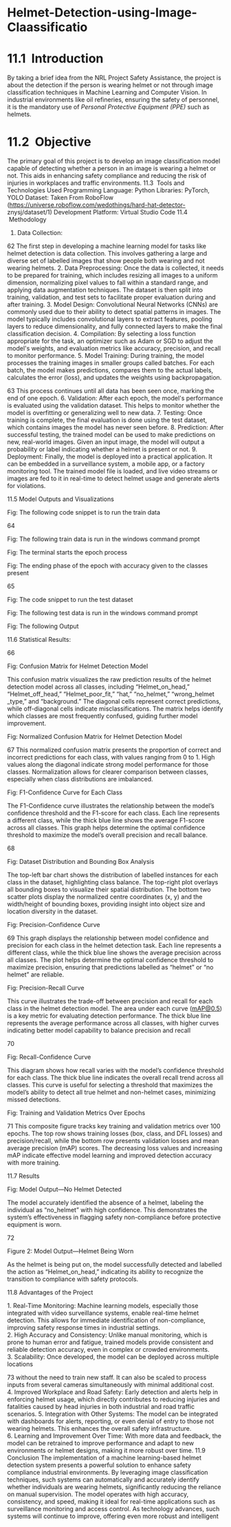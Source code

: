 # Helmet-Detection-using-Image-Claassificatio
# 11.1  Introduction
By taking a brief idea from the NRL Project Safety Assistance, the project is
about the detection if the person is wearing helmet or not through image
classification techniques in Machine Learning and Computer Vision. In
industrial environments like oil refineries, ensuring the safety of personnel, it
is the mandatory use of *Personal Protective Equipment (PPE)* such as
helmets.
# 11.2  Objective
The primary goal of this project is to develop an image classification model
capable of detecting whether a person in an image is wearing a helmet or
not. This aids in enhancing safety compliance and reducing the risk of
injuries in workplaces and traffic environments.
11.3  Tools and Technologies Used
Programming Language: Python
Libraries: PyTorch, YOLO
Dataset: Taken From RoboFlow (https://universe.roboflow.com/wedothings/hard-hat-detector-
znysj/dataset/1)
Development Platform: Virtual Studio Code
11.4  Methodology

1. Data Collection:

62
The first step in developing a machine learning model for tasks
like helmet detection is data collection. This involves gathering
a large and diverse set of labelled images that show people both
wearing and not wearing helmets.
2. Data Preprocessing:
Once the data is collected, it needs to be prepared for training,
which includes resizing all images to a uniform dimension,
normalizing pixel values to fall within a standard range, and
applying data augmentation techniques. The dataset is then split
into training, validation, and test sets to facilitate proper
evaluation during and after training.
3. Model Design:
Convolutional Neural Networks (CNNs) are commonly used
due to their ability to detect spatial patterns in images. The
model typically includes convolutional layers to extract
features, pooling layers to reduce dimensionality, and fully
connected layers to make the final classification decision.
4. Compilation:
By selecting a loss function appropriate for the task, an
optimizer such as Adam or SGD to adjust the model&#39;s weights,
and evaluation metrics like accuracy, precision, and recall to
monitor performance.
5. Model Training:
During training, the model processes the training images in
smaller groups called batches. For each batch, the model makes
predictions, compares them to the actual labels, calculates the
error (loss), and updates the weights using backpropagation.

63
This process continues until all data has been seen once,
marking the end of one epoch.
6. Validation:
After each epoch, the model&#39;s performance is evaluated using
the validation dataset. This helps to monitor whether the model
is overfitting or generalizing well to new data.
7. Testing:
Once training is complete, the final evaluation is done using the
test dataset, which contains images the model has never seen
before.
8. Prediction:
After successful testing, the trained model can be used to make
predictions on new, real-world images. Given an input image,
the model will output a probability or label indicating whether a
helmet is present or not.
9. Deployment:
Finally, the model is deployed into a practical application. It can
be embedded in a surveillance system, a mobile app, or a
factory monitoring tool. The trained model file is loaded, and
live video streams or images are fed to it in real-time to detect
helmet usage and generate alerts for violations.

11.5 Model Outputs and Visualizations

Fig: The following code snippet is to run the train data

64

Fig: The following train data is run in the windows command prompt

Fig: The terminal starts the epoch process

Fig: The ending phase of the epoch with accuracy given to the classes present

65

Fig: The code snippet to run the test dataset

Fig: The following test data is run in the windows command prompt

Fig: The following Output

11.6 Statistical Results:

66

Fig: Confusion Matrix for Helmet Detection Model

This confusion matrix visualizes the raw prediction results of the helmet
detection model across all classes, including “Helmet_on_head,”
“Helmet_off_head,” “Helmet_poor_fit,” “hat,” “no_helmet,” “wrong_helmet
_type,” and “background.” The diagonal cells represent correct predictions,
while off-diagonal cells indicate misclassifications. The matrix helps identify
which classes are most frequently confused, guiding further model
improvement.

Fig: Normalized Confusion Matrix for Helmet Detection Model

67
This normalized confusion matrix presents the proportion of correct and
incorrect predictions for each class, with values ranging from 0 to 1. High
values along the diagonal indicate strong model performance for those
classes. Normalization allows for clearer comparison between classes,
especially when class distributions are imbalanced.

Fig: F1-Confidence Curve for Each Class

The F1-Confidence curve illustrates the relationship between the model’s
confidence threshold and the F1-score for each class. Each line represents a
different class, while the thick blue line shows the average F1-score across
all classes. This graph helps determine the optimal confidence threshold to
maximize the model’s overall precision and recall balance.

68

Fig: Dataset Distribution and Bounding Box Analysis

The top-left bar chart shows the distribution of labelled instances for each
class in the dataset, highlighting class balance. The top-right plot overlays all
bounding boxes to visualize their spatial distribution. The bottom two scatter
plots display the normalized centre coordinates (x, y) and the width/height of
bounding boxes, providing insight into object size and location diversity in
the dataset.

Fig: Precision-Confidence Curve

69
This graph displays the relationship between model confidence and precision
for each class in the helmet detection task. Each line represents a different
class, while the thick blue line shows the average precision across all classes.
The plot helps determine the optimal confidence threshold to maximize
precision, ensuring that predictions labelled as “helmet” or “no helmet” are
reliable.

Fig: Precision-Recall Curve

This curve illustrates the trade-off between precision and recall for each
class in the helmet detection model. The area under each curve (mAP@0.5)
is a key metric for evaluating detection performance. The thick blue line
represents the average performance across all classes, with higher curves
indicating better model capability to balance precision and recall

70

Fig: Recall-Confidence Curve

This diagram shows how recall varies with the model’s confidence threshold
for each class. The thick blue line indicates the overall recall trend across all
classes. This curve is useful for selecting a threshold that maximizes the
model’s ability to detect all true helmet and non-helmet cases, minimizing
missed detections.

Fig: Training and Validation Metrics Over Epochs

71
This composite figure tracks key training and validation metrics over 100
epochs. The top row shows training losses (box, class, and DFL losses) and
precision/recall, while the bottom row presents validation losses and mean
average precision (mAP) scores. The decreasing loss values and increasing
mAP indicate effective model learning and improved detection accuracy
with more training.

11.7 Results

Fig: Model Output—No Helmet Detected

The model accurately identified the absence of a helmet, labeling the
individual as “no_helmet” with high confidence. This demonstrates the
system’s effectiveness in flagging safety non-compliance before protective
equipment is worn.

72

Figure 2: Model Output—Helmet Being Worn

As the helmet is being put on, the model successfully detected and labelled
the action as “Helmet_on_head,” indicating its ability to recognize the
transition to compliance with safety protocols.

11.8 Advantages of the Project

1. Real-Time Monitoring:
Machine learning models, especially those integrated with video surveillance
systems, enable real-time helmet detection. This allows for immediate
identification of non-compliance, improving safety response times in
industrial settings.
2. High Accuracy and Consistency:
Unlike manual monitoring, which is prone to human error and fatigue,
trained models provide consistent and reliable detection accuracy, even in
complex or crowded environments.
3. Scalability:
Once developed, the model can be deployed across multiple locations

73
without the need to train new staff. It can also be scaled to process inputs
from several cameras simultaneously with minimal additional cost.
4. Improved Workplace and Road Safety:
Early detection and alerts help in enforcing helmet usage, which directly
contributes to reducing injuries and fatalities caused by head injuries in both
industrial and road traffic scenarios.
5. Integration with Other Systems:
The model can be integrated with dashboards for alerts, reporting, or even
denial of entry to those not wearing helmets. This enhances the overall safety
infrastructure.
6. Learning and Improvement Over Time:
With more data and feedback, the model can be retrained to improve
performance and adapt to new environments or helmet designs, making it
more robust over time.
11.9 Conclusion
The implementation of a machine learning-based helmet detection system
presents a powerful solution to enhance safety compliance industrial
environments. By leveraging image classification techniques, such systems
can automatically and accurately identify whether individuals are wearing
helmets, significantly reducing the reliance on manual supervision. The
model operates with high accuracy, consistency, and speed, making it ideal
for real-time applications such as surveillance monitoring and access control.
As technology advances, such systems will continue to improve, offering
even more robust and intelligent
